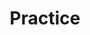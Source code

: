 ---
title: Practice
eleventyNavigation:
    key: Practice
    url: https://funblaster22.github.io/PitchRead/
    order: 100
permalink: false
---